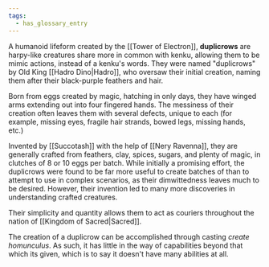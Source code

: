 ```yaml
---
tags:
  - has_glossary_entry
---
```


A humanoid lifeform created by the [[Tower of Electron]], **duplicrows** are harpy-like creatures share more in common with kenku, allowing them to be mimic actions, instead of a kenku's words. They were named "duplicrows" by Old King [[Hadro Dino|Hadro]], who oversaw their initial creation, naming them after their black-purple feathers and hair.

Born from eggs created by magic, hatching in only days, they have winged arms extending out into four fingered hands. The messiness of their creation often leaves them with several defects, unique to each (for example, missing eyes, fragile hair strands, bowed legs, missing hands, etc.)

Invented by [[Succotash]] with the help of [[Nery Ravenna]], they are generally crafted from feathers, clay, spices, sugars, and plenty of magic, in clutches of 8 or 10 eggs per batch. While initially a promising effort, the duplicrows were found to be far more useful to create batches of than to attempt to use in complex scenarios, as their dimwittedness leaves much to be desired. However, their invention led to many more discoveries in understanding crafted creatures.

Their simplicity and quantity allows them to act as couriers throughout the nation of [[Kingdom of Sacred|Sacred]].  

The creation of a duplicrow can be accomplished through casting *create homunculus*. As such, it has little in the way of capabilities beyond that which its given, which is to say it doesn't have many abilities at all.